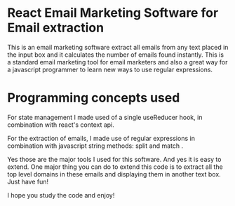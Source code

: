 # React Email Marketing Software for Email extraction

This is an email marketing software extract all emails from any text placed in the input box and it calculates the number of emails found instantly. This is a standard email marketing tool for email marketers and also a great way for a javascript programmer to learn new ways to use regular expressions. 

# Programming concepts used

For state management I made used of a single useReducer hook, in combination with react's context api. 

For the extraction of emails, I made use of regular expressions in combination with javascript string methods: split and match .

Yes those are the major tools I used for this software. And yes it is easy to extend. One major thing you can do to extend this code is to extract all the top level domains in these emails and displaying them in another text box. Just have fun!


I hope you study the code and enjoy!